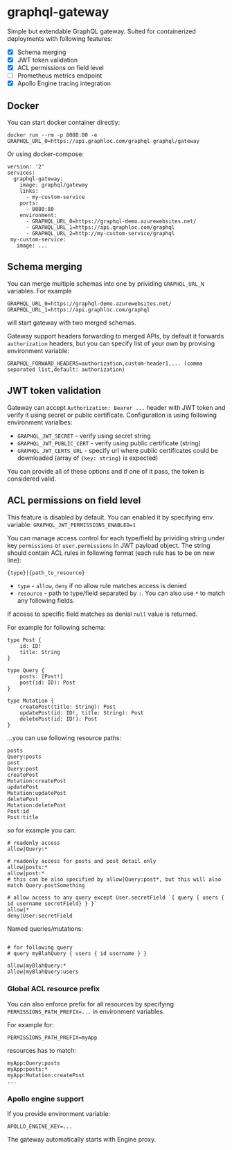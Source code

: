 # graphql-gateway

Simple but extendable GraphQL gateway. Suited for containerized deployments with following features:

- [x] Schema merging
- [x] JWT token validation
- [x] ACL permissions on field level
- [ ] Prometheus metrics endpoint
- [x] Apollo Engine tracing integration

## Docker

You can start docker container directly:

```
docker run --rm -p 8080:80 -e GRAPHQL_URL_0=https://api.graphloc.com/graphql graphql/gateway
```

Or using docker-compose:

```
version: '2'
services:
  graphql-gateway:
    image: graphql/gateway
    links:
      - my-custom-service
    ports:
      - 8080:80
    environment:
      - GRAPHQL_URL_0=https://graphql-demo.azurewebsites.net/
      - GRAPHQL_URL_1=https://api.graphloc.com/graphql
      - GRAPHQL_URL_2=http://my-custom-service/graphql
 my-custom-service:
   image: ...
```

## Schema merging

You can merge multiple schemas into one by prividing `GRAPHQL_URL_N` variables. For example

```
GRAPHQL_URL_0=https://graphql-demo.azurewebsites.net/
GRAPHQL_URL_1=https://api.graphloc.com/graphql
```

will start gateway with two merged schemas.

Gateway support headers forwarding to merged APIs, by default it forwards `authorization` headers, but you can specify list of your own by provising environment variable:

```
GRAPHQL_FORWARD_HEADERS=authorization,custom-header1,... (comma separated list,default: authorization)
```

## JWT token validation

Gateway can accept `Authorization: Bearer ...` header with JWT token and verify it using secret or public certificate. Configuration is using following environment varialbes:

- `GRAPHQL_JWT_SECRET` - verify using secret string
- `GRAPHQL_JWT_PUBLIC_CERT` - verify using public certificate (string)
- `GRAPHQL_JWT_CERTS_URL` - specify url where public certificates could be downloaded (array of `{key: string}` is expected)

You can provide all of these options and if one of it pass, the token is considered valid.

## ACL permissions on field level

This feature is disabled by default. You can enabled it by specifying env. variable:
`GRAPHQL_JWT_PERMISSIONS_ENABLED=1`

You can manage access control for each type/field by prividing string under key `permissions` or `user.permissions` in JWT payload object. The string should contain ACL rules in following format (each rule has to be on new line):

```
{type}|{path_to_resource}
```

- `type` - `allow`, `deny` if no allow rule matches access is denied
- `resource` - path to type/field separated by `:`. You can also use `*` to match any following fields.

If access to specific field matches as denial `null` value is returned.

For example for following schema:

```
type Post {
    id: ID!
    title: String
}

type Query {
    posts: [Post!]
    post(id: ID): Post
}

type Mutation {
    createPost(title: String): Post
    updatePost(id: ID!, title: String): Post
    deletePost(id: ID!): Post
}
```

...you can use following resource paths:

```
posts
Query:posts
post
Query:post
createPost
Mutation:createPost
updatePost
Mutation:updatePost
deletePost
Mutation:deletePost
Post:id
Post:title
```

so for example you can:

```
# readonly access
allow|Query:*

# readonly access for posts and post detail only
allow|posts:*
allow|post:*
# this can be also specified by allow|Query:post*, but this will also match Query.postSomething

# allow access to any query except User.secretField `{ query { users { id username secretField} } }`
allow|*
deny|User:secretField
```

Named queries/mutations:

```

# for following query
# query myBlahQuery { users { id username } }

allow|myBlahQuery:*
allow|myBlahQuery:users
```

### Global ACL resource prefix

You can also enforce prefix for all resources by specifying `PERMISSIONS_PATH_PREFIX=...` in environment variables.

For example for:

```
PERMISSIONS_PATH_PREFIX=myApp
```

resources has to match:

```
myApp:Query:posts
myApp:posts:*
myApp:Mutation:createPost
...
```

### Apollo engine support

If you provide environment variable:

```
APOLLO_ENGINE_KEY=...
```

The gateway automatically starts with Engine proxy.
